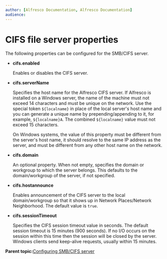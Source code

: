 ```yaml
---
author: [Alfresco Documentation, Alfresco Documentation]
audience: 
---
```


# CIFS file server properties

The following properties can be configured for the SMB/CIFS server.

-   **cifs.enabled**

    Enables or disables the CIFS server.

-   **cifs.serverName**

    Specifies the host name for the Alfresco CIFS server. If Alfresco is installed on a Windows server, the name of the machine must not exceed 14 characters and must be unique on the network. Use the special token `${localname}` in place of the local server's host name and you can generate a unique name by prepending/appending to it, for example, `${localname}A`. The combined `${localname}` value must not exceed 15 characters.

    On Windows systems, the value of this property must be different from the server's host name, it should resolve to the same IP address as the server, and must be different from any other host name on the network.

-   **cifs.domain**

    An optional property. When not empty, specifies the domain or workgroup to which the server belongs. This defaults to the domain/workgroup of the server, if not specified.

-   **cifs.hostannounce**

    Enables announcement of the CIFS server to the local domain/workgroup so that it shows up in Network Places/Network Neighborhood. The default value is `true`.

-   **cifs.sessionTimeout**

    Specifies the CIFS session timeout value in seconds. The default session timeout is 15 minutes \(900 seconds\). If no I/O occurs on the session within this time then the session will be closed by the server. Windows clients send keep-alive requests, usually within 15 minutes.


**Parent topic:**[Configuring SMB/CIFS server](../concepts/fileserv-subsystem-CIFS.md)

